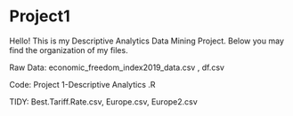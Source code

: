 # Project1
Hello! This is my Descriptive Analytics Data Mining Project. Below you may find the organization of my files. 

Raw Data: economic_freedom_index2019_data.csv , df.csv

Code: Project 1-Descriptive Analytics .R

TIDY: Best.Tariff.Rate.csv, Europe.csv, Europe2.csv
